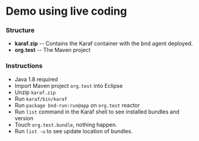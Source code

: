 # Demo using live coding

### Structure

* **karaf.zip** -- Contains the Karaf container with the bnd agent deployed.
* **org.test** -- The Maven project

### Instructions

* Java 1.8 required
* Import Maven project `org.test` into Eclipse
* Unzip `karaf.zip`
* Run `karaf/bin/karaf`
* Run `package bnd-run:run@app` on `org.test` reactor
* Run `list` command in the Karaf shell to see installed bundles and version
* Touch `org.test.bundle`, nothing happen.
* Run `list -u` to see update location of bundles.